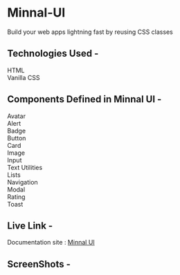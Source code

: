 # Minnal-UI
Build your web apps lightning fast by reusing CSS classes

## Technologies Used -
HTML </br> 
Vanilla CSS

## Components Defined in Minnal UI -
Avatar </br>
Alert </br>
Badge </br>
Button </br>
Card </br>
Image </br>
Input </br>
Text Utilities </br>
Lists </br>
Navigation </br>
Modal </br>
Rating </br>
Toast </br>

## Live Link -
Documentation site : [Minnal UI](https://minnal-ui.netlify.app/)

## ScreenShots -
